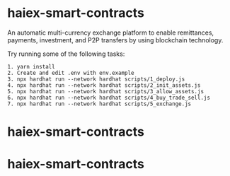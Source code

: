 # haiex-smart-contracts

An automatic multi-currency exchange platform to enable remittances, payments, investment, and P2P transfers by using blockchain technology.

Try running some of the following tasks:

```shell
1. yarn install
2. Create and edit .env with env.example
3. npx hardhat run --network hardhat scripts/1_deploy.js
4. npx hardhat run --network hardhat scripts/2_init_assets.js
5. npx hardhat run --network hardhat scripts/3_allow_assets.js
6. npx hardhat run --network hardhat scripts/4_buy_trade_sell.js
7. npx hardhat run --network hardhat scripts/5_exchange.js
```

# haiex-smart-contracts

# haiex-smart-contracts
